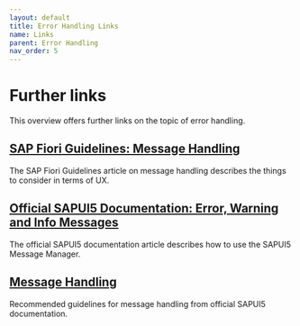 ```yaml
---
layout: default
title: Error Handling Links
name: Links
parent: Error Handling
nav_order: 5
---
```


# Further links

This overview offers further links on the topic of error handling.

## [SAP Fiori Guidelines: Message Handling](https://experience.sap.com/fiori-design-web/messaging/)

The SAP Fiori Guidelines article on message handling describes the things to consider in terms of UX.  

## [Official SAPUI5 Documentation: Error, Warning and Info Messages](https://sapui5.hana.ondemand.com/#/topic/62b1481d3e084cb49dd30956d183c6a0)

The official SAPUI5 documentation article describes how to use the SAPUI5 Message Manager.

## [Message Handling](https://sapui5.hana.ondemand.com/sdk/#/topic/f5df293b96dc41699b8b357e9bcf7ed6)

Recommended guidelines for message handling from official SAPUI5 documentation.
